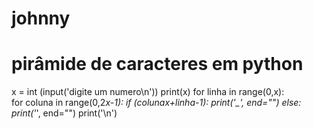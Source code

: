 # johnny
# pirâmide de caracteres em python
x = int (input('digite um numero\n'))
print(x)
for linha in range(0,x):   
    for coluna in range(0,2*x-1):
        if (coluna<x-linha-1 or coluna>x+linha-1):
            print('_', end="")
        else:
            print('*', end="")
    print('\n')
